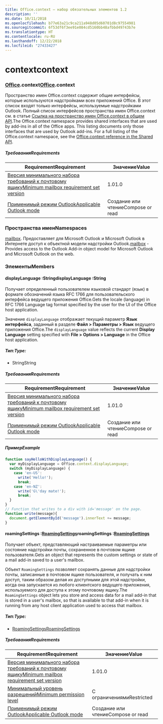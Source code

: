 ```yaml
---
title: Office.context — набор обязательных элементов 1.2
description: ''
ms.date: 10/11/2018
ms.openlocfilehash: b77e63a21c9ca211a948d05d60701d8c97554981
ms.sourcegitcommit: 6f53df6f3ee91e084cd5160bb48afbbd49743b7e
ms.translationtype: HT
ms.contentlocale: ru-RU
ms.lasthandoff: 12/22/2018
ms.locfileid: "27433427"
---
```

# <a name="context"></a><span data-ttu-id="420f8-102">context</span><span class="sxs-lookup"><span data-stu-id="420f8-102">context</span></span>

### <a name="officeofficemdcontext"></a><span data-ttu-id="420f8-103">[Office](Office.md).context</span><span class="sxs-lookup"><span data-stu-id="420f8-103">[Office](Office.md).context</span></span>

<span data-ttu-id="420f8-p101">Пространство имен Office.context содержит общие интерфейсы, которые используются надстройками всех приложений Office. В этот список входят только интерфейсы, используемые надстройками Outlook. Полный список интерфейсов пространства имен Office.context см. в статье [Ссылка на пространство имен Office.context в общем API](/javascript/api/office/office.context).</span><span class="sxs-lookup"><span data-stu-id="420f8-p101">The Office.context namespace provides shared interfaces that are used by add-ins in all of the Office apps. This listing documents only those interfaces that are used by Outlook add-ins. For a full listing of the Office.context namespace, see the [Office.context reference in the Shared API](/javascript/api/office/office.context).</span></span>


##### <a name="requirements"></a><span data-ttu-id="420f8-106">Требования</span><span class="sxs-lookup"><span data-stu-id="420f8-106">Requirements</span></span>

|<span data-ttu-id="420f8-107">Requirement</span><span class="sxs-lookup"><span data-stu-id="420f8-107">Requirement</span></span>| <span data-ttu-id="420f8-108">Значение</span><span class="sxs-lookup"><span data-stu-id="420f8-108">Value</span></span>|
|---|---|
|[<span data-ttu-id="420f8-109">Версия минимального набора требований к почтовому ящику</span><span class="sxs-lookup"><span data-stu-id="420f8-109">Minimum mailbox requirement set version</span></span>](/office/dev/add-ins/reference/requirement-sets/outlook-api-requirement-sets)| <span data-ttu-id="420f8-110">1.0</span><span class="sxs-lookup"><span data-stu-id="420f8-110">1.0</span></span>|
|[<span data-ttu-id="420f8-111">Применимый режим Outlook</span><span class="sxs-lookup"><span data-stu-id="420f8-111">Applicable Outlook mode</span></span>](https://docs.microsoft.com/outlook/add-ins/#extension-points)| <span data-ttu-id="420f8-112">Создание или чтение</span><span class="sxs-lookup"><span data-stu-id="420f8-112">Compose or read</span></span>|

### <a name="namespaces"></a><span data-ttu-id="420f8-113">Пространства имен</span><span class="sxs-lookup"><span data-stu-id="420f8-113">Namespaces</span></span>

<span data-ttu-id="420f8-114">[mailbox](office.context.mailbox.md). Предоставляет для Microsoft Outlook и Microsoft Outlook в Интернете доступ к объектной модели надстройки Outlook.</span><span class="sxs-lookup"><span data-stu-id="420f8-114">[mailbox](office.context.mailbox.md) - Provides access to the Outlook Add-in object model for Microsoft Outlook and Microsoft Outlook on the web.</span></span>

### <a name="members"></a><span data-ttu-id="420f8-115">Элементы</span><span class="sxs-lookup"><span data-stu-id="420f8-115">Members</span></span>

####  <a name="displaylanguage-string"></a><span data-ttu-id="420f8-116">displayLanguage :String</span><span class="sxs-lookup"><span data-stu-id="420f8-116">displayLanguage :String</span></span>

<span data-ttu-id="420f8-117">Получает определенный пользователем языковой стандарт (язык) в формате обозначений языка RFC 1766 для пользовательского интерфейса ведущего приложения Office.</span><span class="sxs-lookup"><span data-stu-id="420f8-117">Gets the locale (language) in RFC 1766 Language tag format specified by the user for the UI of the Office host application.</span></span>

<span data-ttu-id="420f8-118">Значение `displayLanguage` отображает текущий параметр **Язык интерфейса**, заданный в разделе **Файл > Параметры > Язык** ведущего приложения Office.</span><span class="sxs-lookup"><span data-stu-id="420f8-118">The `displayLanguage` value reflects the current **Display Language** setting specified with **File > Options > Language** in the Office host application.</span></span>

##### <a name="type"></a><span data-ttu-id="420f8-119">Тип:</span><span class="sxs-lookup"><span data-stu-id="420f8-119">Type:</span></span>

*   <span data-ttu-id="420f8-120">String</span><span class="sxs-lookup"><span data-stu-id="420f8-120">String</span></span>

##### <a name="requirements"></a><span data-ttu-id="420f8-121">Требования</span><span class="sxs-lookup"><span data-stu-id="420f8-121">Requirements</span></span>

|<span data-ttu-id="420f8-122">Requirement</span><span class="sxs-lookup"><span data-stu-id="420f8-122">Requirement</span></span>| <span data-ttu-id="420f8-123">Значение</span><span class="sxs-lookup"><span data-stu-id="420f8-123">Value</span></span>|
|---|---|
|[<span data-ttu-id="420f8-124">Версия минимального набора требований к почтовому ящику</span><span class="sxs-lookup"><span data-stu-id="420f8-124">Minimum mailbox requirement set version</span></span>](/office/dev/add-ins/reference/requirement-sets/outlook-api-requirement-sets)| <span data-ttu-id="420f8-125">1.0</span><span class="sxs-lookup"><span data-stu-id="420f8-125">1.0</span></span>|
|[<span data-ttu-id="420f8-126">Применимый режим Outlook</span><span class="sxs-lookup"><span data-stu-id="420f8-126">Applicable Outlook mode</span></span>](https://docs.microsoft.com/outlook/add-ins/#extension-points)| <span data-ttu-id="420f8-127">Создание или чтение</span><span class="sxs-lookup"><span data-stu-id="420f8-127">Compose or read</span></span>|

##### <a name="example"></a><span data-ttu-id="420f8-128">Пример</span><span class="sxs-lookup"><span data-stu-id="420f8-128">Example</span></span>

```js
function sayHelloWithDisplayLanguage() {
  var myDisplayLanguage = Office.context.displayLanguage;
  switch (myDisplayLanguage) {
    case 'en-US':
      write('Hello!');
      break;
    case 'en-NZ':
      write('G\'day mate!');
      break;
  }
}
// Function that writes to a div with id='message' on the page.
function write(message){
  document.getElementById('message').innerText += message;
}
```

####  <a name="roamingsettings-roamingsettingsjavascriptapioutlook12officeroamingsettings"></a><span data-ttu-id="420f8-129">roamingSettings :[RoamingSettings](/javascript/api/outlook_1_2/office.RoamingSettings)</span><span class="sxs-lookup"><span data-stu-id="420f8-129">roamingSettings :[RoamingSettings](/javascript/api/outlook_1_2/office.RoamingSettings)</span></span>

<span data-ttu-id="420f8-130">Получает объект, представляющий настраиваемые параметры или состояние надстройки почты, сохраненное в почтовом ящике пользователя.</span><span class="sxs-lookup"><span data-stu-id="420f8-130">Gets an object that represents the custom settings or state of a mail add-in saved to a user's mailbox.</span></span>

<span data-ttu-id="420f8-131">Объект `RoamingSettings` позволяет сохранять данные для надстройки почты, записанные в почтовом ящике пользователя, и получать к ним доступ, таким образом делая их доступными для этой надстройки, когда она запускается из любого клиентского ведущего приложения, используемого для доступа к этому почтовому ящику.</span><span class="sxs-lookup"><span data-stu-id="420f8-131">The `RoamingSettings` object lets you store and access data for a mail add-in that is stored in a user's mailbox, so that is available to that add-in when it is running from any host client application used to access that mailbox.</span></span>

##### <a name="type"></a><span data-ttu-id="420f8-132">Тип:</span><span class="sxs-lookup"><span data-stu-id="420f8-132">Type:</span></span>

*   [<span data-ttu-id="420f8-133">RoamingSettings</span><span class="sxs-lookup"><span data-stu-id="420f8-133">RoamingSettings</span></span>](/javascript/api/outlook_1_2/office.RoamingSettings)

##### <a name="requirements"></a><span data-ttu-id="420f8-134">Требования</span><span class="sxs-lookup"><span data-stu-id="420f8-134">Requirements</span></span>

|<span data-ttu-id="420f8-135">Requirement</span><span class="sxs-lookup"><span data-stu-id="420f8-135">Requirement</span></span>| <span data-ttu-id="420f8-136">Значение</span><span class="sxs-lookup"><span data-stu-id="420f8-136">Value</span></span>|
|---|---|
|[<span data-ttu-id="420f8-137">Версия минимального набора требований к почтовому ящику</span><span class="sxs-lookup"><span data-stu-id="420f8-137">Minimum mailbox requirement set version</span></span>](/office/dev/add-ins/reference/requirement-sets/outlook-api-requirement-sets)| <span data-ttu-id="420f8-138">1.0</span><span class="sxs-lookup"><span data-stu-id="420f8-138">1.0</span></span>|
|[<span data-ttu-id="420f8-139">Минимальный уровень разрешений</span><span class="sxs-lookup"><span data-stu-id="420f8-139">Minimum permission level</span></span>](https://docs.microsoft.com/outlook/add-ins/understanding-outlook-add-in-permissions)| <span data-ttu-id="420f8-140">С ограничениями</span><span class="sxs-lookup"><span data-stu-id="420f8-140">Restricted</span></span>|
|[<span data-ttu-id="420f8-141">Применимый режим Outlook</span><span class="sxs-lookup"><span data-stu-id="420f8-141">Applicable Outlook mode</span></span>](https://docs.microsoft.com/outlook/add-ins/#extension-points)| <span data-ttu-id="420f8-142">Создание или чтение</span><span class="sxs-lookup"><span data-stu-id="420f8-142">Compose or read</span></span>|
